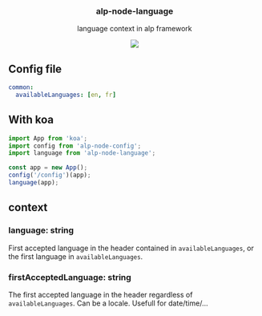<h3 align="center">
  alp-node-language
</h3>

<p align="center">
  language context in alp framework
</p>

<p align="center">
  <a href="https://npmjs.org/package/alp-node-language"><img src="https://img.shields.io/npm/v/alp-node-language.svg?style=flat-square"></a>
</p>

## Config file

```yaml
common:
  availableLanguages: [en, fr]
```

## With koa

```js
import App from 'koa';
import config from 'alp-node-config';
import language from 'alp-node-language';

const app = new App();
config('/config')(app);
language(app);
```

## context

### language: string

First accepted language in the header contained in `availableLanguages`, or the first language in `availableLanguages`.

### firstAcceptedLanguage: string

The first accepted language in the header regardless of `availableLanguages`. Can be a locale. Usefull for date/time/...

